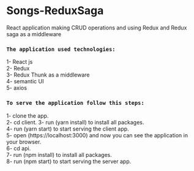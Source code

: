 # Songs-ReduxSaga
React application making CRUD operations and using Redux and Redux saga as a middleware

### `The application used technologies:`
1- React js<br>
2- Redux<br>
3- Redux Thunk as a middleware<br>
4- semantic UI<br>
5- axios<br>
### `To serve the application follow this steps:`

1- clone the app.<br>
2- cd client.
3- run (yarn install) to install all packages.<br>
4- run (yarn start) to start serving the client app.<br>
5- open (https://localhost:3000) and now you can see the application in your browser.<br>
6- cd api.<br>
7- run (npm install) to install all packages.<br>
8- run (npm start) to start serving the server app.<br>

